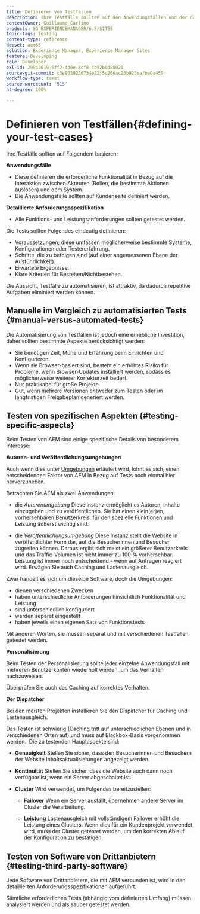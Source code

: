 ```yaml
---
title: Definieren von Testfällen
description: Ihre Testfälle sollten auf den Anwendungsfällen und der detaillierten Anforderungsspezifikation basieren
contentOwner: Guillaume Carlino
products: SG_EXPERIENCEMANAGER/6.5/SITES
topic-tags: testing
content-type: reference
docset: aem65
solution: Experience Manager, Experience Manager Sites
feature: Developing
role: Developer
exl-id: 29943019-6ff2-440e-8cf8-4b92b0408021
source-git-commit: c3e9029236734e22f5d266ac26b923eafbe0a459
workflow-type: tm+mt
source-wordcount: '515'
ht-degree: 100%

---
```


# Definieren von Testfällen{#defining-your-test-cases}

Ihre Testfälle sollten auf Folgendem basieren:

**Anwendungsfälle**

* Diese definieren die erforderliche Funktionalität in Bezug auf die Interaktion zwischen Akteuren (Rollen, die bestimmte Aktionen auslösen) und dem System.
* Die Anwendungsfälle sollten auf Kundenseite definiert werden.

**Detaillierte Anforderungsspezifikation**

* Alle Funktions- und Leistungsanforderungen sollten getestet werden.

Die Tests sollten Folgendes eindeutig definieren:

* Voraussetzungen; diese umfassen möglicherweise bestimmte Systeme, Konfigurationen oder Testererfahrung.
* Schritte, die zu befolgen sind (auf einer angemessenen Ebene der Ausführlichkeit).
* Erwartete Ergebnisse.
* Klare Kriterien für Bestehen/Nichtbestehen.

Die Aussicht, Testfälle zu automatisieren, ist attraktiv, da dadurch repetitive Aufgaben eliminiert werden können.

## Manuelle im Vergleich zu automatisierten Tests {#manual-versus-automated-tests}

Die Automatisierung von Testfällen ist jedoch eine erhebliche Investition, daher sollten bestimmte Aspekte berücksichtigt werden:

* Sie benötigen Zeit, Mühe und Erfahrung beim Einrichten und Konfigurieren.
* Wenn sie Browser-basiert sind, besteht ein erhöhtes Risiko für Probleme, wenn Browser-Updates installiert werden, sodass es möglicherweise weiterer Korrekturzeit bedarf.
* Nur praktikabel für große Projekte.
* Gut, wenn mehrere Versionen entweder zum Testen oder im langfristigen Freigabeplan generiert werden.

## Testen von spezifischen Aspekten {#testing-specific-aspects}

Beim Testen von AEM sind einige spezifische Details von besonderem Interesse:

**Autoren- und Veröffentlichungsumgebungen**

Auch wenn dies unter [Umgebungen](/help/sites-developing/the-basics.md#environments) erläutert wird, lohnt es sich, einen entscheidenden Faktor von AEM in Bezug auf Tests noch einmal hier hervorzuheben.

Betrachten Sie AEM als zwei Anwendungen:

* die *Autorenumgebung*
Diese Instanz ermöglicht es Autoren, Inhalte einzugeben und zu veröffentlichen.
Sie hat einen klein(er)en, vorhersehbaren Benutzerkreis, für den spezielle Funktionen und Leistung äußerst wichtig sind.

* die *Veröffentlichungsumgebung*
Diese Instanz stellt die Website in veröffentlichter Form dar, auf die Besucherinnen und Besucher zugreifen können.
Daraus ergibt sich meist ein größerer Benutzerkreis und das Traffic-Volumen ist nicht immer zu 100 % vorhersehbar.  Leistung ist immer noch entscheidend - wenn auf Anfragen reagiert wird. Erwägen Sie auch Caching und Lastenausgleich.

Zwar handelt es sich um dieselbe Software, doch die Umgebungen:

* dienen verschiedenen Zwecken
* haben unterschiedliche Anforderungen hinsichtlich Funktionalität und Leistung
* sind unterschiedlich konfiguriert
* werden separat eingestellt
* haben jeweils einen eigenen Satz von Funktionstests

Mit anderen Worten, sie müssen separat und mit verschiedenen Testfällen getestet werden.

**Personalisierung**

Beim Testen der Personalisierung sollte jeder einzelne Anwendungsfall mit mehreren Benutzerkonten wiederholt werden, um das Verhalten nachzuweisen.

Überprüfen Sie auch das Caching auf korrektes Verhalten.

**Der Dispatcher**

Bei den meisten Projekten installieren Sie den Dispatcher für Caching und Lastenausgleich.

Das Testen ist schwierig (Caching tritt auf unterschiedlichen Ebenen und in verschiedenen Orten auf) und muss auf Blackbox-Basis vorgenommen werden.  Die zu testenden Hauptaspekte sind:

* **Genauigkeit**
Stellen Sie sicher, dass den Besucherinnen und Besuchern der Website Inhaltsaktualisierungen angezeigt werden.

* **Kontinuität**
Stellen Sie sicher, dass die Website auch dann noch verfügbar ist, wenn ein Server abgeschaltet ist.

* **Cluster**
Wird verwendet, um Folgendes bereitzustellen:

   * **Failover**
Wenn ein Server ausfällt, übernehmen andere Server im Cluster die Verarbeitung.

   * **Leistung**
Lastenausgleich mit vollständigem Failover erhöht die Leistung eines Clusters.
Wenn dies für ein Kundenprojekt verwendet wird, muss der Cluster getestet werden, um den korrekten Ablauf der Konfiguration zu bestätigen.

## Testen von Software von Drittanbietern {#testing-third-party-software}

Jede Software von Drittanbietern, die mit AEM verbunden ist, wird in den detaillierten Anforderungsspezifikationen aufgeführt.

Sämtliche erforderlichen Tests (abhängig vom definierten Umfang) müssen analysiert werden und als sauber getestet werden.
